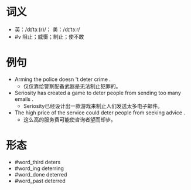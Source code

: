 # 词义
- 英：/dɪˈtɜː(r)/； 美：/dɪˈtɜːr/
- #v 阻止；威慑；制止；使不敢
# 例句
- Arming the police doesn 't deter crime .
	- 仅仅靠给警察配备武器是无法制止犯罪的。
- Seriosity has created a game to deter people from sending too many emails .
	- Seriosity已经设计出一款游戏来制止人们发送太多电子邮件。
- The high price of the service could deter people from seeking advice .
	- 这么高的服务费可能使咨询者望而却步。
# 形态
- #word_third deters
- #word_ing deterring
- #word_done deterred
- #word_past deterred
